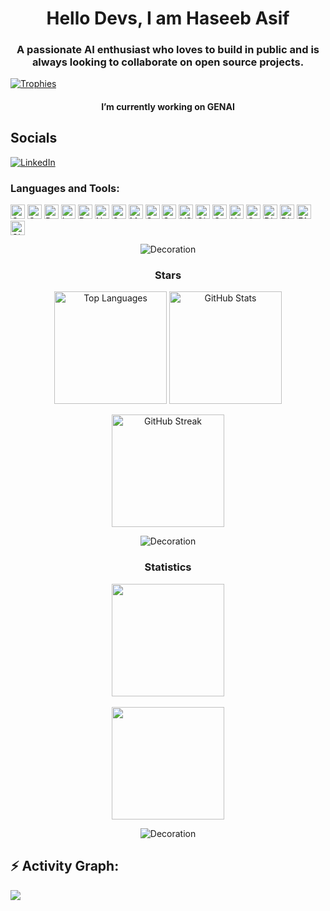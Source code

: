 <h1 align="center">Hello Devs, I am Haseeb Asif</h1>  
<h3 align="center">A passionate AI enthusiast who loves to build in public and is always looking to collaborate on open source projects.</h3>  

<p align="left">  
  <a href="https://github.com/ryo-ma/github-profile-trophy">  
    <img src="https://github-profile-trophy.vercel.app/?username=Haseebasif7&theme=tokyonight" alt="Trophies"/>  
  </a>  
</p>  

<h2 align="center" style="font-size: 1em;">I’m currently working on GENAI</h2>  

## Socials  
[![LinkedIn](https://img.shields.io/badge/LinkedIn-%230077B5.svg?logo=linkedin&logoColor=white)](https://linkedin.com/in/haseeb-asif)  

<h3 align="left">Languages and Tools:</h3>  
<p align="left">  
  <img src="https://img.shields.io/badge/c-%2300599C.svg?style=flat&logo=c&logoColor=white" alt="C" height="23"/>  
  <img src="https://img.shields.io/badge/c++-%2300599C.svg?style=flat&logo=c%2B%2B&logoColor=white" alt="C++" height="23"/>  
  <img src="https://img.shields.io/badge/python-3670A0?style=flat&logo=python&logoColor=ffdd54" alt="Python" height="23"/>  
  <img src="https://img.shields.io/badge/LangChain-%230A0A0A.svg?style=flat&logo=langchain&logoColor=white" alt="LangChain" height="23"/>  
  <img src="https://img.shields.io/badge/pandas-%2311509F.svg?style=flat&logo=pandas&logoColor=white" alt="Pandas" height="23"/>  
  <img src="https://img.shields.io/badge/numpy-%23013243.svg?style=flat&logo=numpy&logoColor=white" alt="Numpy" height="23"/>  
  <img src="https://img.shields.io/badge/scikit--learn-%23F7931E.svg?style=flat&logo=scikit-learn&logoColor=white" alt="Scikit Learn" height="23"/>  
  <img src="https://img.shields.io/badge/matplotlib-%230F4A8A.svg?style=flat&logo=matplotlib&logoColor=white" alt="Matplotlib" height="23"/>  
  <img src="https://img.shields.io/badge/seaborn-%234B8BBE.svg?style=flat&logo=seaborn&logoColor=white" alt="Seaborn" height="23"/>  
  <img src="https://img.shields.io/badge/streamlit-%234B8BBE.svg?style=flat&logo=streamlit&logoColor=white" alt="Streamlit" height="23"/>  
  <img src="https://img.shields.io/badge/VS%20Code-%23007ACC.svg?style=flat&logo=visual-studio-code&logoColor=white" alt="VS Code" height="23"/>  
  <img src="https://img.shields.io/badge/git-%23F05032.svg?style=flat&logo=git&logoColor=white" alt="Git" height="23"/>  
  <img src="https://img.shields.io/badge/GroqCloud-%231A1C1A.svg?style=flat&logo=cloud&logoColor=white" alt="GroqCloud" height="23"/>  
  <img src="https://img.shields.io/badge/Hugging%20Face-%23FF6F20.svg?style=flat&logo=huggingface&logoColor=white" alt="Hugging Face" height="23"/>  
  <img src="https://img.shields.io/badge/gTTS-%23A7282C.svg?style=flat&logo=google&logoColor=white" alt="Google Text-to-Speech" height="23"/>  
  <img src="https://img.shields.io/badge/discord.py-%237289DA.svg?style=flat&logo=discord&logoColor=white" alt="Discord.py" height="23"/>  
  <img src="https://img.shields.io/badge/Discord%20API-%7289DA.svg?style=flat&logo=discord&logoColor=white" alt="Discord API" height="23"/>
  <img src="https://img.shields.io/badge/FAISS-%23000000.svg?style=flat&logo=facebook&logoColor=white" alt="FAISS" height="23"/>
  <img src="https://img.shields.io/badge/Chroma-%23F7DF1C.svg?style=flat&logo=python&logoColor=black" alt="Chroma DB" height="23"/>

</p>  

<p align="center">  
  <img src="https://user-images.githubusercontent.com/73097560/115834477-dbab4500-a447-11eb-908a-139a6edaec5c.gif" alt="Decoration" style="animation: pulse 1.5s infinite;">  
</p>  

<h3 align="center">Stars</h3>  
<div align="center">  
  <span align="center">  
    <img align="center" height="180em" src="https://github-readme-stats.vercel.app/api/top-langs/?username=Haseebasif7&layout=compact&theme=tokyonight" alt="Top Languages"/>  
  </span>  
  <span align="center">  
    <img align="center" height="180em" src="https://github-readme-stats.vercel.app/api?username=Haseebasif7&show_icons=true&locale=en&theme=tokyonight" alt="GitHub Stats"/>  
  </span>  
  <br/>  
  <br/>  
  <span align="center">  
    <img align="center" height="180em" src="https://github-readme-streak-stats.herokuapp.com/?user=Haseebasif7&theme=tokyonight" alt="GitHub Streak"/>  
  </span>  
</div>  

<p align="center">  
  <img src="https://user-images.githubusercontent.com/73097560/115834477-dbab4500-a447-11eb-908a-139a6edaec5c.gif" alt="Decoration" style="animation: pulse 1.5s infinite;">  
</p>  

<h3 align="center">Statistics</h3>  
<div align="center">  
  <a href="https://github.com/Haseebasif7
    <img align="center" src="http://github-profile-summary-cards.vercel.app/api/cards/stats?username=Haseebasif7&theme=aura" height="180em" />
    <img align="center" src="http://github-profile-summary-cards.vercel.app/api/cards/productive-time?username=Haseebasif7&theme=tokyonight" height="180em" />
    <br/>
    <br/>
    <img align="center" src="http://github-profile-summary-cards.vercel.app/api/cards/profile-details?username=Haseebasif7&theme=tokyonight" height="180em" />
  </a>
</div>

<p align="center">
  <img src="https://user-images.githubusercontent.com/73097560/115834477-dbab4500-a447-11eb-908a-139a6edaec5c.gif" alt="Decoration"/>
</p>

<h2 align="left">⚡ Activity Graph:</h2>
<img align="center" src="https://github-readme-activity-graph.vercel.app/graph?username=Haseebasif7&theme=github-dark"/>

